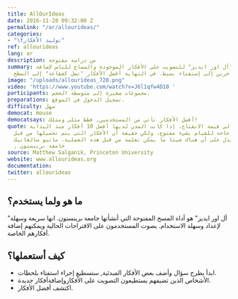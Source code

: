 ```yaml
---
title: AllOurIdeas
date: 2016-11-28 09:32:00 Z
permalink: "/ar/allourideas/"
categories:
- "\tتوليد الأفكار"
ref: allourideas
lang: ar
description: من دراسة مفتوحة
summary: استخدام "أل اور ايديز" للتصويت على الأفكار الموجودة والسماح للناس لإضافة
  أشخاص آخرين إلى إستفتاء بسيط. في النهاية أفضل الأفكار "تصل كفقاعة" إلى السطح.
image: "/uploads/allourideas_720.png"
video: 'https://www.youtube.com/watch?v=J6l1qfw4D10 '
participants: مجموعات صغيرة إلى متوسطة الحجم.
preparations: تسجيل الدخول في الموقع.
difficulty: سهل
democat: mouse
democatsays: أفضل الأفكار تأتي من المستخدمين, قطط مثلي ومثلك!
quote: وهو يبين لي قيمة الانفتاح. إذا كانت المدن لديها أفضل 10 أفكار منذ البداية،
  ليست هناك حاجة للقيام بشيء مفتوح، ولكن حقيقة أن الأفكار التي يتم تحميلها من قبل
  المستخدمين وتسجل، يدل على أن هناك شيئا ما يمكن تعلمه من قبل هذه العملية. ماثيو سالغانيك
  , جامعة برينستون
source: Matthew Salganik, Princeton University
website: www.allourideas.org
documentation:
twitter: allourideas
---
```


##	ما هو ولما يستخدم؟
"أل اور ايديز" هو أداة المسح المفتوحة التي أنشأتها جامعة برينستون. انها سريعة وسهلة لإعداد وسهلة الاستخدام. يصوت المستخدمون على الاقتراحات الحالية ويمكنهم إضافة أفكارهم الخاصة.

##	كيف أستعملها؟
*	ابدأ بطرح سؤال وأضف بعض الأفكار المبدئية, ستسطيع إجراء استفتاء بلحظات.
*	الأشخاص الذين تضيفهم يستطيعون التصويت على الأفكاروإضافةأفكار جديدة.
*	اكتشف أفضل الأفكار.
